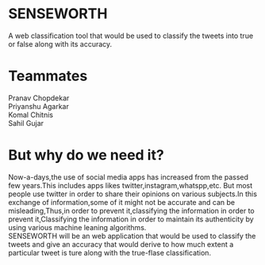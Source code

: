 # SENSEWORTH
A web classification tool that would be used to classify the tweets into true or false along with its accuracy.

# Teammates
Pranav Chopdekar</br>
Priyanshu Agarkar</br>
Komal Chitnis</br>
Sahil Gujar</br>

# But why do we need it?
Now-a-days,the use of social media apps has increased from the passed few years.This includes apps likes twitter,instagram,whatspp,etc. But most people use twitter in order to share their opinions on various subjects.In this exchange of information,some of it might not be accurate and can be misleading,Thus,in order to prevent it,classifying the information in order to prevent it,Classifying the information in order to maintain its authenticity by using various machine leaning algorithms.</br>
SENSEWORTH will be an web application that would be used to classify the tweets and give an accuracy that would derive to how much extent a particular tweet is ture along with the true-flase classification.


